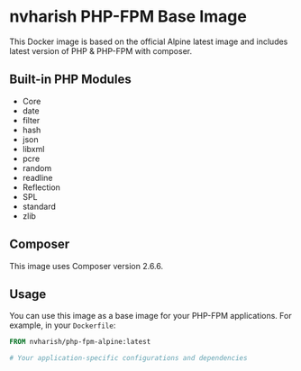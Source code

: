 # nvharish PHP-FPM Base Image

This Docker image is based on the official Alpine latest image and includes latest version of PHP & PHP-FPM with composer.

## Built-in PHP Modules

- Core
- date
- filter
- hash
- json
- libxml
- pcre
- random
- readline
- Reflection
- SPL
- standard
- zlib

## Composer

This image uses Composer version 2.6.6.

## Usage

You can use this image as a base image for your PHP-FPM applications. For example, in your `Dockerfile`:

```Dockerfile
FROM nvharish/php-fpm-alpine:latest

# Your application-specific configurations and dependencies

